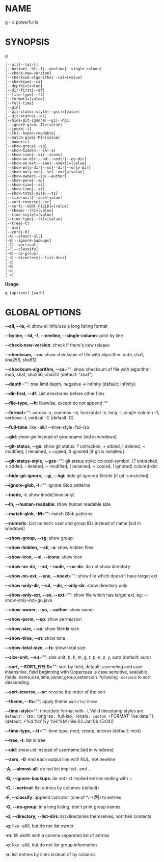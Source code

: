 # NAME

g - a powerful ls

# SYNOPSIS

g

```
[--all|--la|-l]
[--byline|--bl|-1|--oneline|--single-column]
[--check-new-version]
[--checksum-algorithm|--ca]=[value]
[--checksum|--cs]
[--depth]=[value]
[--dir-first|--df]
[--file-type|--ft]
[--format]=[value]
[--full-time]
[--gid]
[--git-status-style|--gss]=[value]
[--git-status|--gs]
[--hide-git-ignore|--gi|--hgi]
[--ignore-glob|-I]=[value]
[--inode|-i]
[--lh|--human-readable]
[--match-glob|-M]=[value]
[--numeric]
[--show-group|--sg]
[--show-hidden|--sh|-a]
[--show-icon|--si|--icons]
[--show-no-dir|--nd|--nodir|--no-dir]
[--show-no-ext|--sne|--noext]=[value]
[--show-only-dir|--sd|--dir|--only-dir]
[--show-only-ext|--se|--ext]=[value]
[--show-owner|--so|--author]
[--show-perm|--sp]
[--show-size|--ss]
[--show-time|--st]
[--show-total-size|--ts]
[--size-unit|--su]=[value]
[--sort-reverse|--sr]
[--sort|--SORT_FIELD]=[value]
[--theme|--th]=[value]
[--time-style]=[value]
[--time-type|--tt]=[value]
[--tree|-t]
[--uid]
[--zero|-0]
[-A|--almost-all]
[-B|--ignore-backups]
[-C|--vertical]
[-F|--classify]
[-G|--no-group]
[-d|--directory|--list-dirs]
[-g]
[-m]
[-o]
[-x]
```

**Usage**:

```
g [options] [path]
```

# GLOBAL OPTIONS

**--all, --la, -l**: show all info/use a long listing format

**--byline, --bl, -1, --oneline, --single-column**: print by line

**--check-new-version**: check if there's new release

**--checksum, --cs**: show checksum of file with algorithm: md5, sha1, sha256, sha512

**--checksum-algorithm, --ca**="": show checksum of file with algorithm: md5, sha1, sha256, sha512 (default: "sha1")

**--depth**="": tree limit depth, negative -> infinity (default: infinity)

**--dir-first, --df**: List directories before other files

**--file-type, --ft**: likewise, except do not append '*'

**--format**="": across  -x,  commas  -m, horizontal -x, long -l, single-column -1, verbose -l, vertical -C (default: C)

**--full-time**: like -all/l --time-style=full-iso

**--gid**: show gid instead of groupname [sid in windows]

**--git-status, --gs**: show git status: ? untracked, + added, ! deleted, ~ modified, | renamed, = copied, $ ignored [if git is installed]

**--git-status-style, --gss**="": git status style: colored-symbol: {? untracked, + added, - deleted, ~ modified, | renamed, = copied, ! ignored} colored-dot

**--hide-git-ignore, --gi, --hgi**: hide git ignored file/dir [if git is installed]

**--ignore-glob, -I**="": ignore Glob patterns

**--inode, -i**: show inode[linux only]

**--lh, --human-readable**: show human readable size

**--match-glob, -M**="": match Glob patterns

**--numeric**:  List numeric user and group IDs instead of name [sid in windows]

**--show-group, --sg**: show group

**--show-hidden, --sh, -a**: show hidden files

**--show-icon, --si, --icons**: show icon

**--show-no-dir, --nd, --nodir, --no-dir**: do not show directory

**--show-no-ext, --sne, --noext**="": show file which doesn't have target ext

**--show-only-dir, --sd, --dir, --only-dir**: show directory only

**--show-only-ext, --se, --ext**="": show file which has target ext, eg: --show-only-ext=go,java

**--show-owner, --so, --author**: show owner

**--show-perm, --sp**: show permission

**--show-size, --ss**: show file/dir size

**--show-time, --st**: show time

**--show-total-size, --ts**: show total size

**--size-unit, --su**="": size unit, b, k, m, g, t, p, e, z, y, auto (default: auto)

**--sort, --SORT_FIELD**="": sort by field, default: ascending and case insensitive, field beginning with Uppercase is case sensitive, available fields: name,size,time,owner,group,extension. following `-descend` to sort descending

**--sort-reverse, --sr**: reverse the order of the sort

**--theme, --th**="": apply theme `path/to/theme`

**--time-style**="": time/date format with -l, Valid timestamp styles are `default', `iso`, `long iso`, `full-iso`, `locale`, custom `+FORMAT` like date(1). (default: +%d.%b'%y %H:%M (like 02.Jan'06 15:04))

**--time-type, --tt**="": time type, mod, create, access (default: mod)

**--tree, -t**: list in tree

**--uid**: show uid instead of username [sid in windows]

**--zero, -0**: end each output line with NUL, not newline

**-A, --almost-all**: do not list implied . and ..

**-B, --ignore-backups**: do not list implied entries ending with ~

**-C, --vertical**: list entries by columns (default)

**-F, --classify**: append indicator (one of */=>@|) to entries

**-G, --no-group**: in a long listing, don't print group names

**-d, --directory, --list-dirs**: list directories themselves, not their contents

**-g**: like -all/l, but do not list owner

**-m**: fill width with a comma separated list of entries

**-o**: like -all/l, but do not list group information

**-x**: list entries by lines instead of by columns


